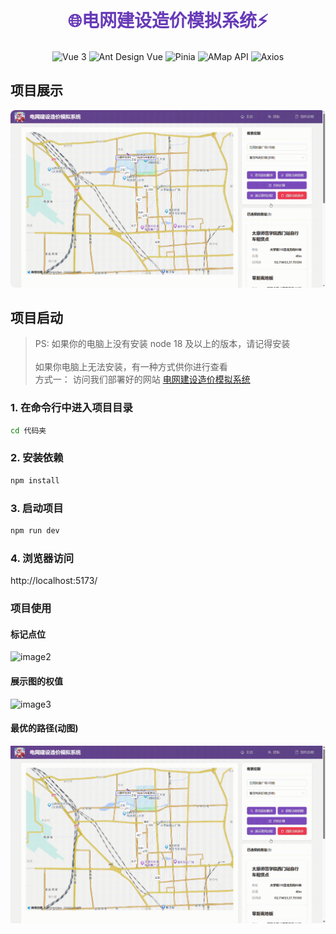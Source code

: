 <div align="center">
<svg width="400" height="60">
    <text x="50%" y="50%" dominant-baseline="middle" text-anchor="middle" fill="#673ab7" font-size="28" font-weight="bold">
        🌐电网建设造价模拟系统⚡
    </text>
</svg>
</div>

<p align="center">
  <img src="https://img.shields.io/badge/Vue-3-42b883?logo=vue.js" alt="Vue 3" />
  <img src="https://img.shields.io/badge/Ant%20Design%20Vue-4.0-1890FF?logo=antdesign" alt="Ant Design Vue" />
  <img src="https://img.shields.io/badge/Pinia-state%20management-ffd859?logo=pinia" alt="Pinia" />
  <img src="https://img.shields.io/badge/AMap%20API-地图服务-red?logo=amap" alt="AMap API" />
  <img src="https://img.shields.io/badge/Axios-网络请求-671ddf?logo=axios" alt="Axios" />
</p>


## 项目展示
<img src="./public/屏幕录制 2024-12-27 124413.gif" style="border-radius: 8px;">

## 项目启动


> PS: 如果你的电脑上没有安装 node 18 及以上的版本，请记得安装  <br /> <br />
> 如果你电脑上无法安装，有一种方式供你进行查看  <br />
> 方式一： 访问我们部署好的网站 [电网建设造价模拟系统](https://flashhero.javierchen.fun/)   <br />



### 1. 在命令行中进入项目目录

```sh
cd 代码夹
```

### 2. 安装依赖

```sh
npm install
```

### 3. 启动项目

```sh
npm run dev
```

### 4. 浏览器访问

http://localhost:5173/

### 项目使用

#### 标记点位
![image2](https://s1.imagehub.cc/images/2024/12/27/29ddfa4a91c31d85258140c691c3c1a4.png)
#### 展示图的权值
![image3](https://s1.imagehub.cc/images/2024/12/27/1b721dd66d43a23d49004feb610fa4f2.png)
#### 最优的路径(动图)
![alt text](<public/屏幕录制 2024-12-27 124413.gif>)
